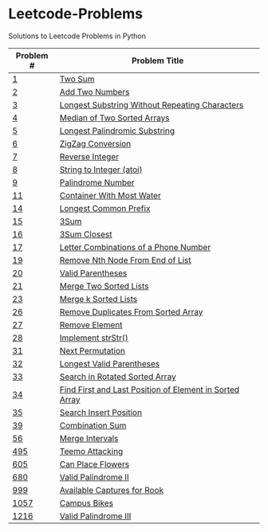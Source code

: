 # Leetcode-Problems
Solutions to Leetcode Problems in Python

| Problem #  | Problem Title |
| ------------- | ------------- |
| [1](https://leetcode.com/problems/two-sum/)  | [Two Sum](./problems/1.py)  |
| [2](https://leetcode.com/problems/add-two-numbers/)  | [Add Two Numbers](./problems/2.py)  |
| [3](https://leetcode.com/problems/longest-substring-without-repeating-characters/)  | [Longest Substring Without Repeating Characters](./problems/3.py)  |
| [4](https://leetcode.com/problems/median-of-two-sorted-arrays/)  | [Median of Two Sorted Arrays](./problems/4.py)  |
| [5](https://leetcode.com/problems/longest-palindromic-substring/)  | [Longest Palindromic Substring](./problems/5.py)  |
| [6](https://leetcode.com/problems/zigzag-conversion/)  | [ZigZag Conversion](./problems/6.py)  |
| [7](https://leetcode.com/problems/reverse-integer/)  | [Reverse Integer](./problems/7.py)  |
| [8](https://leetcode.com/problems/string-to-integer-atoi/)  | [String to Integer (atoi)](./problems/8.py)  |
| [9](https://leetcode.com/problems/palindrome-number/)  | [Palindrome Number](./problems/9.py)  |
| [11](https://leetcode.com/problems/container-with-most-water/)  | [Container With Most Water](./problems/11.py)  |
| [14](https://leetcode.com/problems/longest-common-prefix/)  | [Longest Common Prefix](./problems/14.py)  |
| [15](https://leetcode.com/problems/3sum/)  | [3Sum](./problems/15.py)  |
| [16](https://leetcode.com/problems/3sum-closest/)  | [3Sum Closest](./problems/16.py)  |
| [17](https://leetcode.com/problems/letter-combinations-of-a-phone-number/)  | [Letter Combinations of a Phone Number](./problems/17.py)  |
| [19](https://leetcode.com/problems/remove-nth-node-from-end-of-list/)  | [Remove Nth Node From End of List](./problems/19.py)  |
| [20](https://leetcode.com/problems/valid-parentheses/)  | [Valid Parentheses](./problems/20.py)  |
| [21](https://leetcode.com/problems/merge-two-sorted-lists/)  | [Merge Two Sorted Lists](./problems/21.py)  |
| [23](https://leetcode.com/problems/merge-k-sorted-lists/)  | [Merge k Sorted Lists](./problems/23.py)  |
| [26](https://leetcode.com/problems/remove-duplicates-from-sorted-array/)  | [Remove Duplicates From Sorted Array](./problems/26.py)  |
| [27](https://leetcode.com/problems/remove-element/)  | [Remove Element](./problems/27.py)  |
| [28](https://leetcode.com/problems/implement-strstr/)  | [Implement strStr()](./problems/28.py)  |
| [31](https://leetcode.com/problems/next-permutation/)  | [Next Permutation](./problems/31.py)  |
| [32](https://leetcode.com/problems/longest-valid-parentheses/)  | [Longest Valid Parentheses](./problems/32.py)  |
| [33](https://leetcode.com/problems/search-in-rotated-sorted-array/)  | [Search in Rotated Sorted Array](./problems/33.py)  |
| [34](https://leetcode.com/problems/find-first-and-last-position-of-element-in-sorted-array/)  | [Find First and Last Position of Element in Sorted Array](./problems/34.py)  |
| [35](https://leetcode.com/problems/search-insert-position/)  | [Search Insert Position](./problems/35.py)  |
| [39](https://leetcode.com/problems/combination-sum/)  | [Combination Sum](./problems/39.py)  |
| [56](https://leetcode.com/problems/merge-intervals/)  | [Merge Intervals](./problems/56.py)  |
| [495](https://leetcode.com/problems/teemo-attacking/)  | [Teemo Attacking](./problems/495.py)  |
| [605](https://leetcode.com/problems/can-place-flowers/)  | [Can Place Flowers](./problems/605.py)  |
| [680](https://leetcode.com/problems/valid-palindrome-ii/)  | [Valid Palindrome II](./problems/680.py)  |
| [999](https://leetcode.com/problems/available-captures-for-rook/)  | [Available Captures for Rook](./problems/999.py)  |
| [1057](https://leetcode.com/problems/campus-bikes/)  | [Campus Bikes](./problems/1057.py)  |
| [1216](https://leetcode.com/problems/valid-palindrome-iii/)  | [Valid Palindrome III](./problems/1216.py)  |

